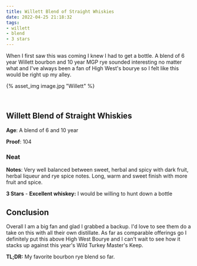 ```yaml
---
title: Willett Blend of Straight Whiskies
date: 2022-04-25 21:18:32
tags:
- willett
- blend
- 3 stars
---
```


When I first saw this was coming I knew I had to get a bottle. A blend of 6 year Willett bourbon and 10 year MGP rye sounded interesting no matter what and I've always been a fan of High West's bourye so I felt like this would be right up my alley.

{% asset_img image.jpg "Willett" %}

&nbsp;

## Willett Blend of Straight Whiskies

**Age**: A blend of 6 and 10 year

**Proof**: 104

### Neat

**Notes**: Very well balanced between sweet, herbal and spicy with dark fruit, herbal liqueur and rye spice notes. Long, warm and sweet finish with more fruit and spice.

**3 Stars** - **Excellent whiskey:** I would be willing to hunt down a bottle


## Conclusion

Overall I am a big fan and glad I grabbed a backup. I'd love to see them do a take on this with all their own distillate. As far as comparable offerings go I definitely put this above High West Bourye and I can't wait to see how it stacks up against this year's Wild Turkey Master's Keep. 


**TL;DR:** My favorite bourbon rye blend so far.